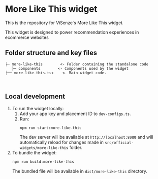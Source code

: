 # More Like This widget
This is the repository for ViSenze's More Like This widget. 

This widget is designed to power recommendation experiences in ecommerce websites

## Folder structure and key files

```
├─ more-like-this        <- Folder containing the standalone code 
   ├─ components        <- Components used by the widget
├── more-like-this.tsx    <- Main widget code.
 
   
```

## Local development

1. To run the widget locally:
   1. Add your app key and placement ID to `dev-configs.ts`.
   2. Run:
      ```sh
      npm run start:more-like-this
      ```
      The dev server will be available at `http://localhost:8080` and will automatically reload for changes made in `src/official-widgets/more-like-this` folder.
2. To bundle the widget:
   ```sh
   npm run build:more-like-this
   ```
   The bundled file will be available in `dist/more-like-this` directory. 